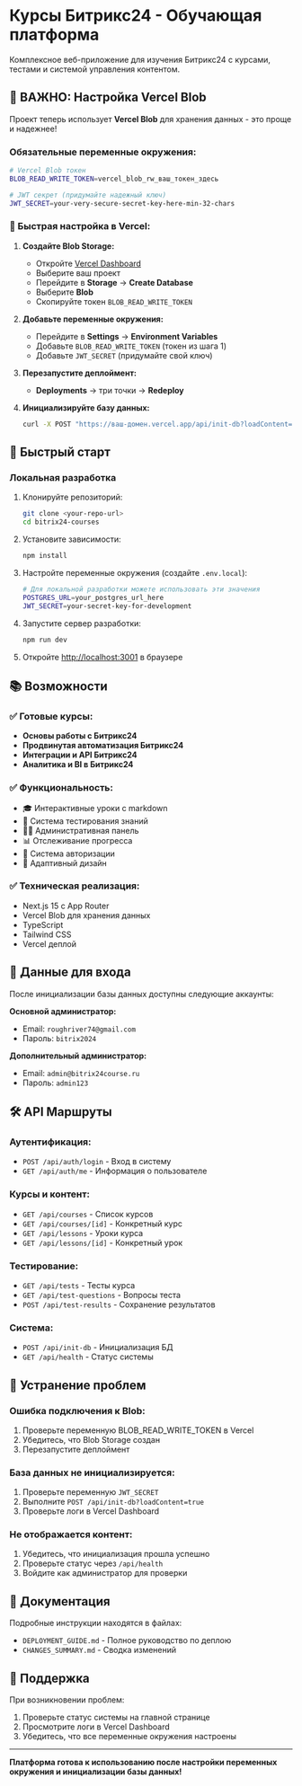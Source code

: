 # Курсы Битрикс24 - Обучающая платформа

Комплексное веб-приложение для изучения Битрикс24 с курсами, тестами и системой управления контентом.

## 🚨 ВАЖНО: Настройка Vercel Blob

Проект теперь использует **Vercel Blob** для хранения данных - это проще и надежнее!

### Обязательные переменные окружения:

```bash
# Vercel Blob токен
BLOB_READ_WRITE_TOKEN=vercel_blob_rw_ваш_токен_здесь

# JWT секрет (придумайте надежный ключ)
JWT_SECRET=your-very-secure-secret-key-here-min-32-chars
```

### 🚀 Быстрая настройка в Vercel:

1. **Создайте Blob Storage:**
   - Откройте [Vercel Dashboard](https://vercel.com/dashboard)
   - Выберите ваш проект
   - Перейдите в **Storage** → **Create Database**
   - Выберите **Blob**
   - Скопируйте токен `BLOB_READ_WRITE_TOKEN`

2. **Добавьте переменные окружения:**
   - Перейдите в **Settings** → **Environment Variables**
   - Добавьте `BLOB_READ_WRITE_TOKEN` (токен из шага 1)
   - Добавьте `JWT_SECRET` (придумайте свой ключ)

3. **Перезапустите деплоймент:**
   - **Deployments** → три точки → **Redeploy**

4. **Инициализируйте базу данных:**
   ```bash
   curl -X POST "https://ваш-домен.vercel.app/api/init-db?loadContent=true"
   ```

## 🚀 Быстрый старт

### Локальная разработка

1. Клонируйте репозиторий:
   ```bash
   git clone <your-repo-url>
   cd bitrix24-courses
   ```

2. Установите зависимости:
   ```bash
   npm install
   ```

3. Настройте переменные окружения (создайте `.env.local`):
   ```bash
   # Для локальной разработки можете использовать эти значения
   POSTGRES_URL=your_postgres_url_here
   JWT_SECRET=your-secret-key-for-development
   ```

4. Запустите сервер разработки:
   ```bash
   npm run dev
   ```

5. Откройте [http://localhost:3001](http://localhost:3001) в браузере

## 📚 Возможности

### ✅ Готовые курсы:
- **Основы работы с Битрикс24**
- **Продвинутая автоматизация Битрикс24**
- **Интеграции и API Битрикс24**
- **Аналитика и BI в Битрикс24**

### ✅ Функциональность:
- 🎓 Интерактивные уроки с markdown
- 📝 Система тестирования знаний
- 👨‍💼 Административная панель
- 📊 Отслеживание прогресса
- 🔐 Система авторизации
- 📱 Адаптивный дизайн

### ✅ Техническая реализация:
- Next.js 15 с App Router
- Vercel Blob для хранения данных
- TypeScript
- Tailwind CSS
- Vercel деплой

## 👥 Данные для входа

После инициализации базы данных доступны следующие аккаунты:

**Основной администратор:**
- Email: `roughriver74@gmail.com`
- Пароль: `bitrix2024`

**Дополнительный администратор:**
- Email: `admin@bitrix24course.ru`
- Пароль: `admin123`

## 🛠 API Маршруты

### Аутентификация:
- `POST /api/auth/login` - Вход в систему
- `GET /api/auth/me` - Информация о пользователе

### Курсы и контент:
- `GET /api/courses` - Список курсов
- `GET /api/courses/[id]` - Конкретный курс
- `GET /api/lessons` - Уроки курса
- `GET /api/lessons/[id]` - Конкретный урок

### Тестирование:
- `GET /api/tests` - Тесты курса
- `GET /api/test-questions` - Вопросы теста
- `POST /api/test-results` - Сохранение результатов

### Система:
- `POST /api/init-db` - Инициализация БД
- `GET /api/health` - Статус системы

## 🔧 Устранение проблем

### Ошибка подключения к Blob:
1. Проверьте переменную BLOB_READ_WRITE_TOKEN в Vercel
2. Убедитесь, что Blob Storage создан
3. Перезапустите деплоймент

### База данных не инициализируется:
1. Проверьте переменную `JWT_SECRET`
2. Выполните `POST /api/init-db?loadContent=true`
3. Проверьте логи в Vercel Dashboard

### Не отображается контент:
1. Убедитесь, что инициализация прошла успешно
2. Проверьте статус через `/api/health`
3. Войдите как администратор для проверки

## 📖 Документация

Подробные инструкции находятся в файлах:
- `DEPLOYMENT_GUIDE.md` - Полное руководство по деплою
- `CHANGES_SUMMARY.md` - Сводка изменений

## 🤝 Поддержка

При возникновении проблем:
1. Проверьте статус системы на главной странице
2. Просмотрите логи в Vercel Dashboard
3. Убедитесь, что все переменные окружения настроены

---

**Платформа готова к использованию после настройки переменных окружения и инициализации базы данных!**
